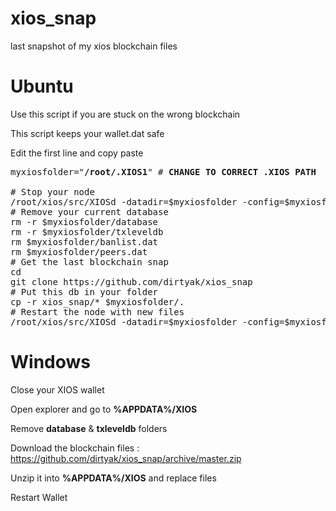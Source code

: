 # xios_snap

last snapshot of my xios blockchain files

# Ubuntu

Use this script if you are stuck on the wrong blockchain

This script keeps your wallet.dat safe

Edit the first line and copy paste

<pre>myxiosfolder="<b>/root/.XIOS1</b>" # <b>CHANGE TO CORRECT .XIOS PATH</b>

# Stop your node
/root/xios/src/XIOSd -datadir=$myxiosfolder -config=$myxiosfolder/XIOS.conf stop
# Remove your current database
rm -r $myxiosfolder/database
rm -r $myxiosfolder/txleveldb
rm $myxiosfolder/banlist.dat
rm $myxiosfolder/peers.dat
# Get the last blockchain snap
cd
git clone https://github.com/dirtyak/xios_snap
# Put this db in your folder
cp -r xios_snap/* $myxiosfolder/.
# Restart the node with new files
/root/xios/src/XIOSd -datadir=$myxiosfolder -config=$myxiosfolder/XIOS.conf -daemon</pre>

# Windows 

Close your XIOS wallet

Open explorer and go to <b>%APPDATA%/XIOS</b>

Remove <b>database</b> & <b>txleveldb</b> folders

Download the blockchain files : https://github.com/dirtyak/xios_snap/archive/master.zip

Unzip it into <b>%APPDATA%/XIOS</b> and replace files

Restart Wallet
